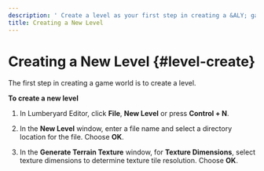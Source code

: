 ```yaml
---
description: ' Create a level as your first step in creating a &ALY; game. '
title: Creating a New Level
---
```

# Creating a New Level {#level-create}

The first step in creating a game world is to create a level\.

**To create a new level**

1. In Lumberyard Editor, click **File**, **New Level** or press **Control \+ N**\.

1. In the **New Level** window, enter a file name and select a directory location for the file\. Choose **OK**\.

1. In the **Generate Terrain Texture** window, for **Texture Dimensions**, select texture dimensions to determine texture tile resolution\. Choose **OK**\.